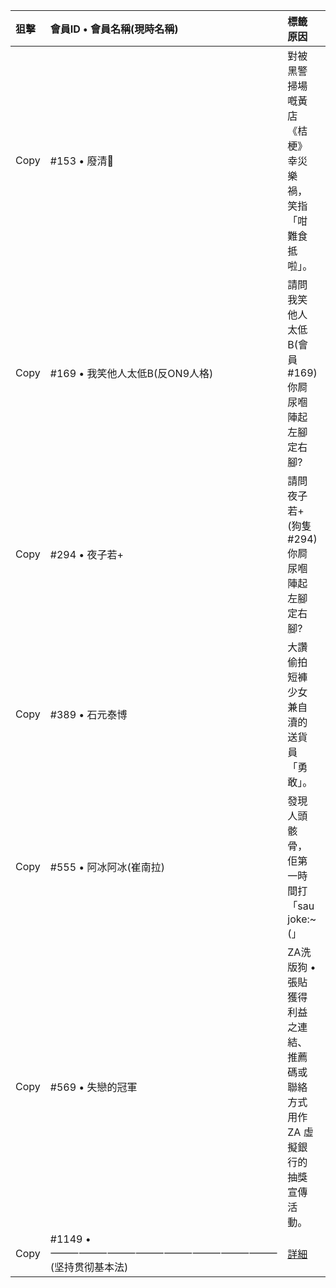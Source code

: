 
| 狙擊  | 會員ID • 會員名稱(現時名稱) | 標籤原因  | 鏈結  |
|:-----|:-----------|:------|:-----|
| Copy | #153 • 廢清🚬   | 對被黑警掃場嘅黃店《桔梗》幸災樂禍，笑指「咁難食 抵啦」。 | [🔗](https://lih.kg/gsbJmT)  |
| Copy | #169 • 我笑他人太低B(反ON9人格) | 請問我笑他人太低B(會員#169)你屙尿嗰陣起左腳定右腳? | [🔗](https://lih.kg/1656084)  |
| Copy | #294 • 夜子若+ | 請問夜子若+(狗隻#294)你屙尿嗰陣起左腳定右腳? | [🔗](https://lih.kg/2774727)  |
| Copy | #389 • 石元泰博 | 大讚偷拍短褲少女兼自瀆的送貨員「勇敢」。 | [🔗](https://lih.kg/hhmpRT) [🖼️](https://filedn.eu/l9Hq1YKLkJ4m0VSXcdcfUaJ/LIHKG_on99/on9_jai/389/389.1_.png)  |
| Copy | #555 • 阿冰阿冰(崔南拉) | 發現人頭骸骨，佢第一時間打「sau joke:~(」 | [🔗](https://lihkg.com/thread/2488948/page/3?post=61)  |
| Copy | #569 • 失戀的冠軍 |  ZA洗版狗 • 張貼獲得利益之連結、推薦碼或聯絡方式用作 ZA 虛擬銀行的抽獎宣傳活動。 |   [🔗](https://lih.kg/bgjbsmV) [🖼️](https://filedn.eu/l9Hq1YKLkJ4m0VSXcdcfUaJ/LIHKG_on99/on9_jai/569/569.1_.png) |
| Copy | #1149 • ⸻⸻⸻⸻⸻⸻⸻⸻(坚持贯彻基本法) | [詳細](./LibelWeb/1149.html) |   [🔗](./1149.html)  |

<script>function LibelWeb(){navigator.clipboard.writeText(copyText.value);alert("Copied");}</script>
